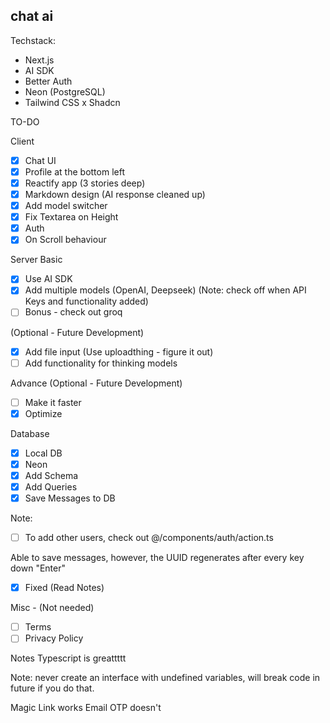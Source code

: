 ## chat ai

Techstack:

- Next.js
- AI SDK
- Better Auth
- Neon (PostgreSQL)
- Tailwind CSS x Shadcn

TO-DO

Client

- [x] Chat UI
- [x] Profile at the bottom left
- [x] Reactify app (3 stories deep)
- [x] Markdown design (AI response cleaned up)
- [x] Add model switcher
- [x] Fix Textarea on Height
- [x] Auth
- [x] On Scroll behaviour

Server
Basic

- [x] Use AI SDK
- [x] Add multiple models (OpenAI, Deepseek) (Note: check off when API Keys and functionality added)
- [ ] Bonus - check out groq

(Optional - Future Development)

- [x] Add file input (Use uploadthing - figure it out)
- [ ] Add functionality for thinking models

Advance (Optional - Future Development)

- [ ] Make it faster
- [x] Optimize

Database

- [x] Local DB
- [x] Neon
- [x] Add Schema
- [x] Add Queries
- [x] Save Messages to DB

Note:

- [ ] To add other users, check out @/components/auth/action.ts

Able to save messages, however, the UUID regenerates after every key down "Enter"

- [x] Fixed (Read Notes)

Misc - (Not needed)

- [ ] Terms
- [ ] Privacy Policy

Notes
Typescript is greattttt

Note: never create an interface with undefined variables, will break code in future if you do that.

Magic Link works
Email OTP doesn't
